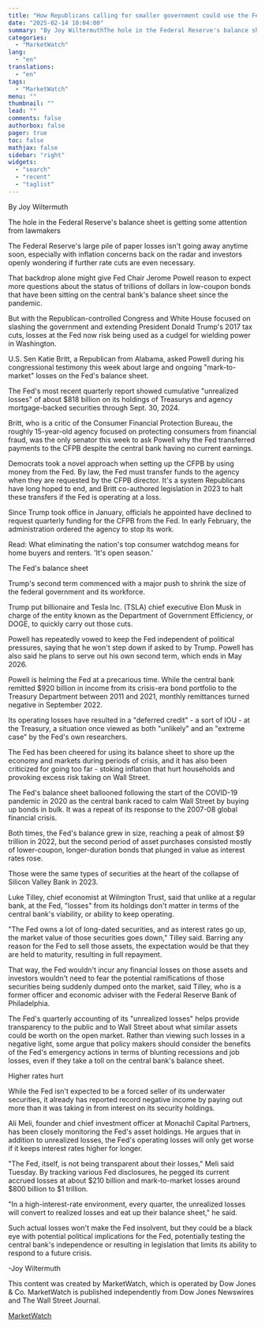 ```yaml
---
title: "How Republicans calling for smaller government could use the Fed's balance sheet to wield more power"
date: "2025-02-14 10:04:00"
summary: "By Joy WiltermuthThe hole in the Federal Reserve's balance sheet is getting some attention from lawmakersThe Federal Reserve's large pile of paper losses isn't going away anytime soon, especially with inflation concerns back on the radar and investors openly wondering if further rate cuts are even necessary.That backdrop alone might..."
categories:
  - "MarketWatch"
lang:
  - "en"
translations:
  - "en"
tags:
  - "MarketWatch"
menu: ""
thumbnail: ""
lead: ""
comments: false
authorbox: false
pager: true
toc: false
mathjax: false
sidebar: "right"
widgets:
  - "search"
  - "recent"
  - "taglist"
---
```


By Joy Wiltermuth

The hole in the Federal Reserve's balance sheet is getting some attention from lawmakers

The Federal Reserve's large pile of paper losses isn't going away anytime soon, especially with inflation concerns back on the radar and investors openly wondering if further rate cuts are even necessary.

That backdrop alone might give Fed Chair Jerome Powell reason to expect more questions about the status of trillions of dollars in low-coupon bonds that have been sitting on the central bank's balance sheet since the pandemic.

But with the Republican-controlled Congress and White House focused on slashing the government and extending President Donald Trump's 2017 tax cuts, losses at the Fed now risk being used as a cudgel for wielding power in Washington.

U.S. Sen Katie Britt, a Republican from Alabama, asked Powell during his congressional testimony this week about large and ongoing "mark-to-market" losses on the Fed's balance sheet.

The Fed's most recent quarterly report showed cumulative "unrealized losses" of about $818 billion on its holdings of Treasurys and agency mortgage-backed securities through Sept. 30, 2024.

Britt, who is a critic of the Consumer Financial Protection Bureau, the roughly 15-year-old agency focused on protecting consumers from financial fraud, was the only senator this week to ask Powell why the Fed transferred payments to the CFPB despite the central bank having no current earnings.

Democrats took a novel approach when setting up the CFPB by using money from the Fed. By law, the Fed must transfer funds to the agency when they are requested by the CFPB director. It's a system Republicans have long hoped to end, and Britt co-authored legislation in 2023 to halt these transfers if the Fed is operating at a loss.

Since Trump took office in January, officials he appointed have declined to request quarterly funding for the CFPB from the Fed. In early February, the administration ordered the agency to stop its work.

Read: What eliminating the nation's top consumer watchdog means for home buyers and renters. 'It's open season.'

The Fed's balance sheet

Trump's second term commenced with a major push to shrink the size of the federal government and its workforce.

Trump put billionaire and Tesla Inc. (TSLA) chief executive Elon Musk in charge of the entity known as the Department of Government Efficiency, or DOGE, to quickly carry out those cuts.

Powell has repeatedly vowed to keep the Fed independent of political pressures, saying that he won't step down if asked to by Trump. Powell has also said he plans to serve out his own second term, which ends in May 2026.

Powell is helming the Fed at a precarious time. While the central bank remitted $920 billion in income from its crisis-era bond portfolio to the Treasury Department between 2011 and 2021, monthly remittances turned negative in September 2022.

Its operating losses have resulted in a "deferred credit" - a sort of IOU - at the Treasury, a situation once viewed as both "unlikely" and an "extreme case" by the Fed's own researchers.

The Fed has been cheered for using its balance sheet to shore up the economy and markets during periods of crisis, and it has also been criticized for going too far - stoking inflation that hurt households and provoking excess risk taking on Wall Street.

The Fed's balance sheet ballooned following the start of the COVID-19 pandemic in 2020 as the central bank raced to calm Wall Street by buying up bonds in bulk. It was a repeat of its response to the 2007-08 global financial crisis.

Both times, the Fed's balance grew in size, reaching a peak of almost $9 trillion in 2022, but the second period of asset purchases consisted mostly of lower-coupon, longer-duration bonds that plunged in value as interest rates rose.

Those were the same types of securities at the heart of the collapse of Silicon Valley Bank in 2023.

Luke Tilley, chief economist at Wilmington Trust, said that unlike at a regular bank, at the Fed, "losses" from its holdings don't matter in terms of the central bank's viability, or ability to keep operating.

"The Fed owns a lot of long-dated securities, and as interest rates go up, the market value of those securities goes down," Tilley said. Barring any reason for the Fed to sell those assets, the expectation would be that they are held to maturity, resulting in full repayment.

That way, the Fed wouldn't incur any financial losses on those assets and investors wouldn't need to fear the potential ramifications of those securities being suddenly dumped onto the market, said Tilley, who is a former officer and economic adviser with the Federal Reserve Bank of Philadelphia.

The Fed's quarterly accounting of its "unrealized losses" helps provide transparency to the public and to Wall Street about what similar assets could be worth on the open market. Rather than viewing such losses in a negative light, some argue that policy makers should consider the benefits of the Fed's emergency actions in terms of blunting recessions and job losses, even if they take a toll on the central bank's balance sheet.

Higher rates hurt

While the Fed isn't expected to be a forced seller of its underwater securities, it already has reported record negative income by paying out more than it was taking in from interest on its security holdings.

Ali Meli, founder and chief investment officer at Monachil Capital Partners, has been closely monitoring the Fed's asset holdings. He argues that in addition to unrealized losses, the Fed's operating losses will only get worse if it keeps interest rates higher for longer.

"The Fed, itself, is not being transparent about their losses," Meli said Tuesday. By tracking various Fed disclosures, he pegged its current accrued losses at about $210 billion and mark-to-market losses around $800 billion to $1 trillion.

"In a high-interest-rate environment, every quarter, the unrealized losses will convert to realized losses and eat up their balance sheet," he said.

Such actual losses won't make the Fed insolvent, but they could be a black eye with potential political implications for the Fed, potentially testing the central bank's independence or resulting in legislation that limits its ability to respond to a future crisis.

-Joy Wiltermuth

This content was created by MarketWatch, which is operated by Dow Jones & Co. MarketWatch is published independently from Dow Jones Newswires and The Wall Street Journal.

[MarketWatch](https://www.tradingview.com/news/DJN_SN20250213013277:0/)

